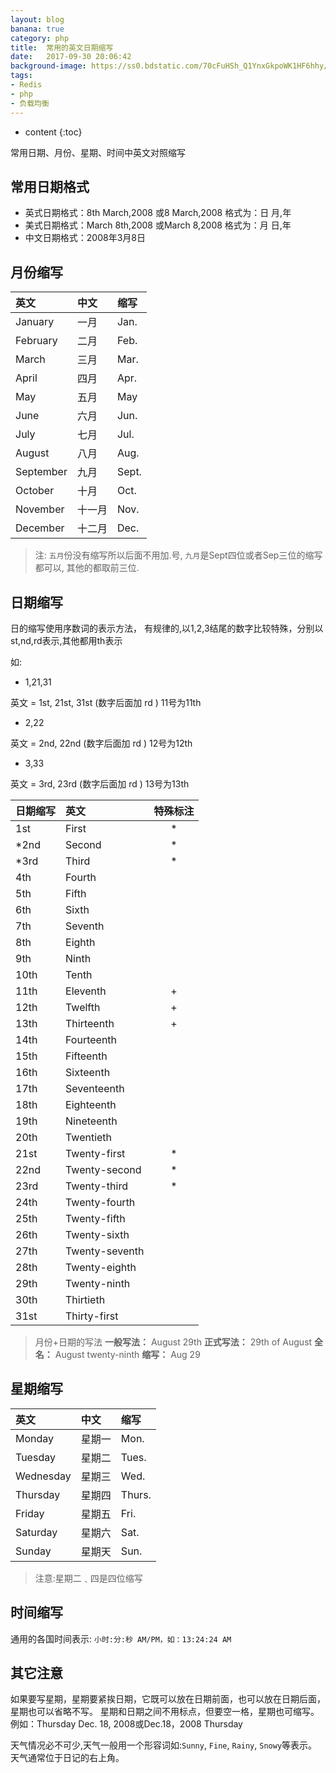 ```yaml
---
layout: blog
banana: true
category: php
title:  常用的英文日期缩写
date:   2017-09-30 20:06:42
background-image: https://ss0.bdstatic.com/70cFuHSh_Q1YnxGkpoWK1HF6hhy/it/u=3883215831,873897809&fm=27&gp=0.jpg
tags:
- Redis
- php
- 负载均衡
---
```


* content
{:toc}

常用日期、月份、星期、时间中英文对照缩写




## 常用日期格式     
+ 英式日期格式：8th March,2008 或8 March,2008 格式为：日 月,年      
+ 美式日期格式：March 8th,2008 或March 8,2008 格式为：月 日,年       
+ 中文日期格式：2008年3月8日 
 
## 月份缩写  

|英文 |中文 |缩写 |
|:--- |:---|:----|
|January |一月 |Jan. |
|February |二月 |Feb. |
|March |三月 |Mar. |
|April |四月 |Apr. |
|May |五月 |May |
|June |六月 |Jun. |
|July |七月 |Jul. |
|August |八月 |Aug. |
|September |九月 |Sept. |
|October |十月 |Oct. |
|November |十一月 |Nov. |
|December |十二月 |Dec. |

>注:
`五月`份没有缩写所以后面不用加.号,
`九月`是Sept四位或者Sep三位的缩写都可以,
其他的都取前三位.

## 日期缩写 

日的缩写使用序数词的表示方法，
有规律的,以1,2,3结尾的数字比较特殊，分别以st,nd,rd表示,其他都用th表示             

如:
- 1,21,31

英文 = 1st, 21st, 31st (数字后面加 rd ) 11号为11th
     
- 2,22

英文 = 2nd, 22nd (数字后面加 rd ) 12号为12th

- 3,33

英文 = 3rd, 23rd (数字后面加 rd ) 13号为13th
     

|日期缩写 |英文 |特殊标注 |
|:--- |:----|:----:|
|1st |First | * |
|*2nd |Second | * |
|*3rd |Third | * |
|4th |Fourth | |
|5th |Fifth | |
|6th |Sixth | |
|7th |Seventh | |
|8th |Eighth | |
|9th |Ninth | |
|10th |Tenth | |
|11th |Eleventh | + |
|12th |Twelfth | + |
|13th |Thirteenth | + |
|14th |Fourteenth | |
|15th |Fifteenth | |
|16th |Sixteenth | |
|17th |Seventeenth | |
|18th |Eighteenth | |
|19th |Nineteenth | |
|20th |Twentieth | |
|21st |Twenty-first | * |
|22nd |Twenty-second | * |
|23rd |Twenty-third | * |
|24th |Twenty-fourth | |
|25th |Twenty-fifth | |
|26th |Twenty-sixth | |
|27th |Twenty-seventh | |
|28th |Twenty-eighth | |
|29th |Twenty-ninth | |
|30th |Thirtieth | |
|31st |Thirty-first | |

>月份+日期的写法
**一般写法：** August 29th
**正式写法：** 29th of August
**全名：** August twenty-ninth
**缩写：** Aug 29 

## 星期缩写     

|英文 |中文 |缩写 |
|:--- |:---|:----|
|Monday |星期一 |Mon. |
|Tuesday |星期二 |Tues. |
|Wednesday |星期三 |Wed. |
|Thursday |星期四 |Thurs. |
|Friday |星期五 |Fri. |
|Saturday |星期六 |Sat. |
|Sunday |星期天 |Sun. |

>注意:星期二﹑四是四位缩写 

## 时间缩写
 
通用的各国时间表示: 
`小时:分:秒 AM/PM，如：13:24:24 AM`

## 其它注意

如果要写星期，星期要紧挨日期，它既可以放在日期前面，也可以放在日期后面，星期也可以省略不写。
星期和日期之间不用标点，但要空一格，星期也可缩写。     
例如：Thursday Dec. 18, 2008或Dec.18，2008 Thursday        
     
天气情况必不可少,天气一般用一个形容词如:`Sunny`, `Fine`, `Rainy`, `Snowy`等表示。天气通常位于日记的右上角。
 